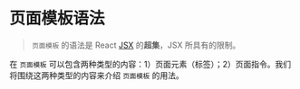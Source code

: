 # 页面模板语法

> ```页面模板``` 的语法是 React [JSX](#https://facebook.github.io/react/docs/jsx-in-depth.html) 的**超集**，JSX 所具有的限制。

在 ```页面模板``` 可以包含两种类型的内容：1）页面元素（标签）；2）页面指令。我们将围绕这两种类型的内容来介绍 ```页面模板``` 的用法。
